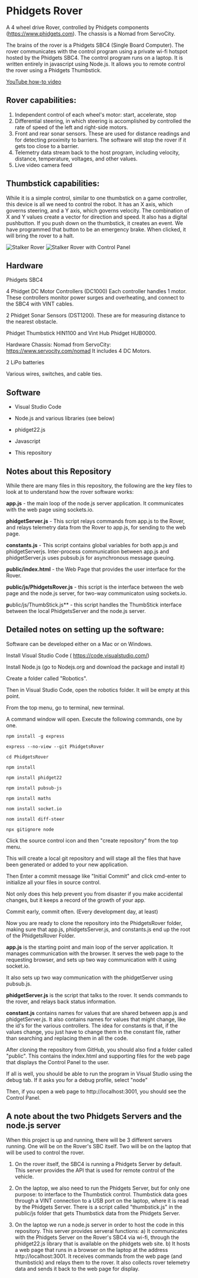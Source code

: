 # Phidgets Rover
A 4 wheel drive Rover, controlled by Phidgets components (https://www.phidgets.com).
The chassis is a Nomad from ServoCity.

The brains of the rover is a Phidgets SBC4 (Single Board Computer).
The rover communicates with the control program using a private wi-fi hotspot hosted by the Phidgets SBC4.
The control program runs on a laptop. It is written entirely in javascript using Node.js.
It allows you to remote control the rover using a Phidgets Thumbstick.

[YouTube how-to video](https://youtu.be/1tI489o2_5U)

## Rover capabilities:
1. Independent control of each wheel's motor: start, accelerate, stop
2. Differential steering, in which steering is accomplished by controlled the rate of speed of the left and right-side motors.
3. Front and rear sonar sensors. These are used for distance readings and for detecting proximity to barriers. The software will stop the rover if it gets too close to a barrier.
4. Telemetry data stream back to the host program, including velocity, distance, temperature, voltages, and other values.
5. Live video camera feed

## Thumbstick capabilities:
While it is a simple control, similar to one thumbstick on a game controller, this device is all we need to control the robot.
It has an X axis, which governs steering, and a Y axis, which governs velocity. The combination of X and Y values create a vector for direction and speed.
It also has a digital pushbutton. If you push down on the thumbstick, it creates an event. We have programmed that button to be an emergency brake. When clicked, it will bring the rover to a halt.


![Stalker Rover](https://github.com/dhodges47/PhidgetSBC-Rover/blob/master/public/images/RobotRightSide.jpg)
![Stalker Rover with Control Panel](https://github.com/dhodges47/PhidgetSBC-Rover/blob/master/public/images/DSC_6977-edited.jpg)


## Hardware

Phidgets SBC4

4 Phidget DC Motor Controllers (DC1000)
Each controller handles 1 motor. These controllers monitor power surges and overheating, and connect to the SBC4 with VINT cables.

2 Phidget Sonar Sensors (DST1200). These are for measuring distance to the nearest obstacle.

Phidget Thumbstick HIN1100 and Vint Hub Phidget HUB0000.


Hardware Chassis: Nomad from ServoCity: https://www.servocity.com/nomad  It includes 4 DC Motors.

2 LiPo batteries

Various wires, switches,  and cable ties.


## Software
* Visual Studio Code

* Node.js and various libraries (see below)

* phidget22.js

* Javascript

*  This repository

## Notes about this Repository
While there are many files in this repository, the following are the key files to look at to understand how the rover software works:

**app.js** - the main loop of the node.js server application. It communicates with the web page using sockets.io.

**phidgetServer.js** - This script relays commands from app.js to the Rover, and relays telemetry data from the Rover to app.js, for sending to the web page.

**constants.js** - This script contains global variables for both app.js and phidgetServerjs.
Inter-process communication between app.js and phidgetServer.js uses pubsub.js for asynchronous message queuing.

**public/index.html** - the Web Page that provides the user interface for the Rover.

**public/js/PhidgetsRover.js** - this script is the interface between the web page and the node.js server, for two-way communicaton using sockets.io.

**p**ublic/js/ThumbStick.js** - this script handles the ThumbStick interface between the local PhidgetsServer and the node.js server.


## Detailed notes on setting up the software:

Software can be developed either on a Mac or on Windows.

Install Visual Studio Code ( https://code.visualstudio.com/)

Install Node.js (go to Nodejs.org and download the package and install it)

Create a folder called "Robotics".

Then in Visual Studio Code, open the robotics folder. It will be empty at this point.

From the top menu, go to terminal, new terminal.

A command window will open. Execute the following commands, one by one.
```
npm install -g express

express --no-view --git PhidgetsRover

cd PhidgetsRover

npm install

npm install phidget22

npm install pubsub-js

npm install maths

nom install socket.io

nom install diff-steer

npx gitignore node
```
Click the source control icon and then "create repository" from the top menu.

This will create a local git repository and will stage all the files that have been generated or added to your new application.

Then Enter a commit message like "Initial Commit" and click cmd-enter to initialize all your files in source control.

Not only does this help prevent you from disaster if you make accidental changes, but it keeps a record of the growth of your app.

Commit early, commit often. (Every development day, at least)


Now you are ready to clone the repository into the PhidgetsRover folder, making sure that app.js, phidgetsServer.js, and constants.js end up the root of the PhidgetsRover Folder.


**app.js** is the starting point and main loop of the server application. It manages communication with the browser. It serves the web page to the requesting browser, and sets up two way communication with it using socket.io.

It also sets up two way communication with the phidgetServer using pubsub.js.

**phidgetServer.js** is the script that talks to the rover. It sends commands to the rover, and relays back status information.

**constant.js** contains names for values that are shared between app.js and phidgetServer.js. It also contains names for values that might change, like the id's for the various controllers. The idea for constants is that, if the values change, you just have to change them in the constant file, rather than searching and replacing them in all the code.

After cloning the repository from GitHub, you should also find a folder called "public". This contains the index.html and supporting files for the web page that displays the Control Panel to the user.

If all is well, you should be able to run the program in Visual Studio using the debug tab. If it asks you for a debug profile, select "node"

Then, if you open a web page to http://localhost:3001, you should see the Control Panel.

## A note about the two Phidgets Servers and the node.js server

When this project is up and running, there will be 3 different servers running. One will be on the Rover's SBC itself. Two will be on the laptop that will be used to control the rover.


1) On the rover itself, the SBC4 is running a Phidgets Server by default. This server provides the API that is used for remote control of the vehicle.

2) On the laptop, we also need to run the Phidgets Server, but for only one purpose: to interface to the Thumbstick control. Thumbstick data goes through a VINT connection to a USB port on the laptop, where it is read by the Phidgets Server. There is a script called "thumbstick.js" in the public/js folder that gets Thumbstick data from the Phidgets Server.

3) On the laptop we run a node.js server in order to host the code in this repository. This server provides serveral functions:
a) It communicates with the Phidgets Server on the Rover's SBC4 via wi-fi, through the phidget22.js library that is available on the phidgets web site.
b) It hosts a web page that runs in a browser on the laptop at the address http://localhost:3001. It receives commands from the web page (and thumbstick) and relays them to the rover. It also collects rover telemetry data and sends it back to the web page for display.
